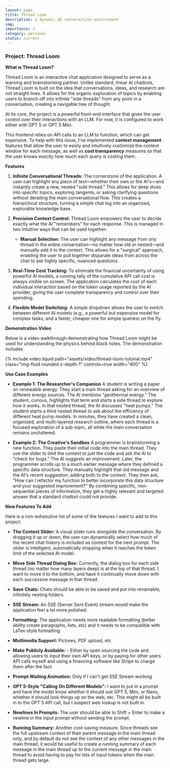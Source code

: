 ```yaml
---
layout: page
title: Thread Loom
description: A dynamic AI conversation environment.
img:
importance: 2
category: personal
status: current
---
```


### Project: Thread Loom

**What is Thread Loom?**

Thread Loom is an interactive chat application designed to serve as a learning and brainstorming partner. Unlike standard, linear AI chatbots, Thread Loom is built on the idea that conversations, ideas, and research are not straight lines. It allows for the organic exploration of topics by enabling users to branch off into infinite "side threads" from any point in a conversation, creating a navigable tree of thought.

At its core, the project is a powerful front-end interface that gives the user control over their interactions with an LLM. For now, it is configured to work either with GPT 5 or GPT 5 Mini.

This frontend relies on API calls to an LLM to function, which can get expensive. To help with this issue, I've implemented **context management** features that allow the user to easily and intuitively customize the context window for each message, as well as **cost transparency** measures so that the user knows exactly how much each query is costing them.

**Features**

1. **Infinite Conversational Threads:** The cornerstone of the application. A user can highlight any piece of text—whether their own or the AI's—and instantly create a new, nested "side thread." This allows for deep dives into specific topics, exploring tangents, or asking clarifying questions without derailing the main conversational flow. This creates a hierarchical structure, turning a simple chat log into an organized, explorable knowledge base.

2. **Precision Context Control:** Thread Loom empowers the user to decide exactly what the AI "remembers" for each response. This is managed in two intuitive ways that can be used together:

   - **Manual Selection:** The user can highlight any message from _any_ thread in the entire conversation—no matter how old or nested—and manually add it to the context. This allows for a "surgical" approach, enabling the user to pull together disparate ideas from across the chat to ask highly specific, nuanced questions.

3. **Real-Time Cost Tracking:** To eliminate the financial uncertainty of using powerful AI models, a running tally of the cumulative API call cost is always visible on screen. The application calculates the cost of each individual interaction based on the token usage reported by the AI provider, giving the user complete transparency and control over their spending.

4. **Flexible Model Switching:** A simple dropdown allows the user to switch between different AI models (e.g., a powerful but expensive model for complex tasks, and a faster, cheaper one for simple queries) on the fly.

**Demonstration Video**

Below is a video walkthrough demonstrating how Thread Loom might be used for understanding the physics behind black holes. The demonstration includes

{% include video.liquid path="assets/video/thread-loom-tutorial.mp4" class="img-fluid rounded z-depth-1" controls=true width="400" %}

**Use Case Examples**

- **Example 1: The Researcher's Companion** A student is writing a paper on renewable energy. They start a main thread asking for an overview of different energy sources. The AI mentions "geothermal energy." The student, curious, highlights that term and starts a side thread to explore how it works. In that nested thread, the AI discusses "heat pumps." The student starts a _third_ nested thread to ask about the efficiency of different heat pump models. In minutes, they have created a clean, organized, and multi-layered research outline, where each thread is a focused exploration of a sub-topic, all while the main conversation remains uncluttered.

- **Example 2: The Creative's Sandbox** A programmer is brainstorming a new function. They paste their initial code into the main thread. They use the slider to limit the context to just the code and ask the AI to "check for bugs." The AI suggests an improvement. Later, the programmer scrolls up to a much earlier message where they defined a specific data structure. They manually highlight that old message and the AI's recent suggestion, adding both to the context. They then ask, "How can I refactor my function to better incorporate this data structure and your suggested improvement?" By combining specific, non-sequential pieces of information, they get a highly relevant and targeted answer that a standard chatbot could not provide.

**New Features To Add**

Here is a non-exhasutive list of some of the features I want to add to this project:

- **The Context Slider:** A visual slider runs alongside the conversation. By dragging it up or down, the user can dynamically select how much of the recent chat history is included as context for the next prompt. The slider is intelligent, automatically stopping when it reaches the token limit of the selected AI model.

- **Move Side Thread Dialog Box:** Currently, the dialog box for each side thread (no matter how many layers deep) is at the top of that thread. I want to move it to the bottom, and have it continually move down with each successive message in that thread.

- **Save Chats:** Chats should be able to be saved and put into renamable, infinitely nesting folders.

- **SSE Stream:** An SSE (Server Sent Event) stream would make the application feel a lot more polished.

- **Formatting:** The application needs more readable formatting (better ability create paragraphs, lists, etc) and it needs to be compatible with LaTex-style formatting.

- **Mutlimedia Support:** Pictures, PDF upload, etc

- **Make Publicly Available:** - Either by open sourcing the code and allowing users to input their own API keys, or by paying for other users API calls myself and using a financing software like Stripe to charge them after the fact.

- **Prompt Waiting Animation:** Only if I can't get SSE Stream working

- **GPT 5-Style "Calling On Different Models":** I want to put in a prompt and have the model know whether it should use GPT 5, Mini, or Nano, whether it should look things up on the web, etc. This might all be built in to the GPT 5 API call, but I suspect web lookup is not built in.

- **Newlines In Prompts:** The user should be able to Shift + Enter to make a newline in the input prompt without sending the prompt.

- **Running Summary:** Another cost-saving measure. Since threads see the full upstream context of their parent message in the main thread only, and by default do not see the context of any other messages in the main thread, it would be useful to create a running summary of each message in the main thread up to the current message in the main thread to avoid having to pay for lots of input tokens when the main thread gets large.
